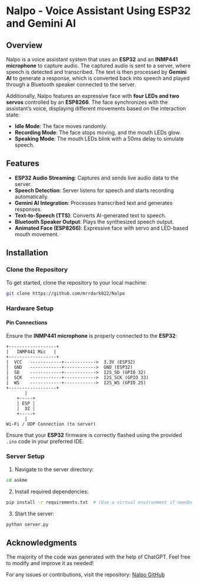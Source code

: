 # Nalpo - Voice Assistant Using ESP32 and Gemini AI

## Overview
Nalpo is a voice assistant system that uses an **ESP32** and an **INMP441 microphone** to capture audio. The captured audio is sent to a server, where speech is detected and transcribed. The text is then processed by **Gemini AI** to generate a response, which is converted back into speech and played through a Bluetooth speaker connected to the server.

Additionally, Nalpo features an expressive face with **four LEDs and two servos** controlled by an **ESP8266**. The face synchronizes with the assistant’s voice, displaying different movements based on the interaction state:
- **Idle Mode**: The face moves randomly.
- **Recording Mode**: The face stops moving, and the mouth LEDs glow.
- **Speaking Mode**: The mouth LEDs blink with a 50ms delay to simulate speech.

## Features
- **ESP32 Audio Streaming**: Captures and sends live audio data to the server.
- **Speech Detection**: Server listens for speech and starts recording automatically.
- **Gemini AI Integration**: Processes transcribed text and generates responses.
- **Text-to-Speech (TTS)**: Converts AI-generated text to speech.
- **Bluetooth Speaker Output**: Plays the synthesized speech output.
- **Animated Face (ESP8266)**: Expressive face with servo and LED-based mouth movement.

## Installation

### Clone the Repository
To get started, clone the repository to your local machine:
```bash
git clone https://github.com/mrrdark022/Nalpo
```

### Hardware Setup
#### Pin Connections
Ensure the **INMP441 microphone** is properly connected to the **ESP32**:
```
+------------------+
|   INMP441 Mic   |
+------------------+
|  VCC   ------------+------------>  3.3V (ESP32)
|  GND   ------------+------------>  GND (ESP32)
|  SD    ------------+------------>  I2S_SD (GPIO 32)
|  SCK   ------------+------------>  I2S_SCK (GPIO 33)
|  WS    ------------+------------>  I2S_WS (GPIO 25)
+------------------+
       |
    +-----+
    | ESP |
    |  32 |
    +-----+
       |
Wi-Fi / UDP Connection (to server)
```
Ensure that your **ESP32** firmware is correctly flashed using the provided `.ino` code in your preferred IDE.

### Server Setup
1. Navigate to the server directory:
```bash
cd askme
```
2. Install required dependencies:
```bash
pip install -r requirements.txt  # (Use a virtual environment if needed)
```
3. Start the server:
```bash
python server.py
```

## Acknowledgments
The majority of the code was generated with the help of ChatGPT. Feel free to modify and improve it as needed!

For any issues or contributions, visit the repository: [Nalpo GitHub](https://github.com/mrrdark022/Nalpo)


